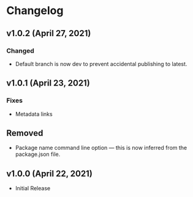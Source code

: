 # Changelog

## v1.0.2 (April 27, 2021)

### Changed

-   Default branch is now dev to prevent accidental publishing to latest.

## v1.0.1 (April 23, 2021)

### Fixes

-   Metadata links

## Removed

-   Package name command line option — this is now inferred from the package.json file.

## v1.0.0 (April 22, 2021)

-   Initial Release
